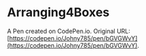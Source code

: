 # Arranging4Boxes

A Pen created on CodePen.io. Original URL: [https://codepen.io/Johny785/pen/bGVGWvY](https://codepen.io/Johny785/pen/bGVGWvY).


